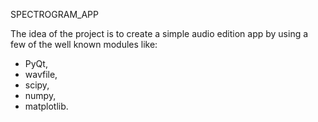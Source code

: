 SPECTROGRAM_APP

The idea of the project is to create a simple audio edition app
by using a few of the well known modules like:
- PyQt,
- wavfile,
- scipy,
- numpy,
- matplotlib.
